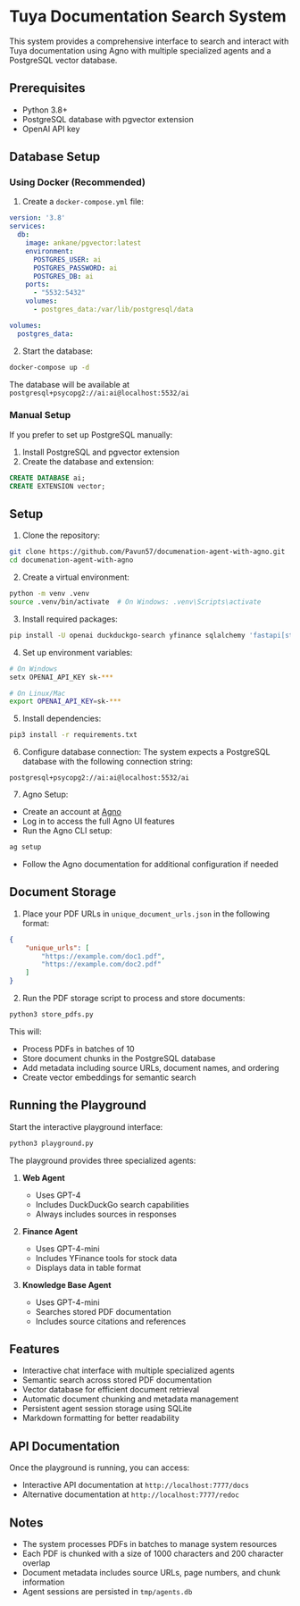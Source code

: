 # Tuya Documentation Search System

This system provides a comprehensive interface to search and interact with Tuya documentation using Agno with multiple specialized agents and a PostgreSQL vector database.

## Prerequisites

- Python 3.8+
- PostgreSQL database with pgvector extension
- OpenAI API key

## Database Setup

### Using Docker (Recommended)

1. Create a `docker-compose.yml` file:
```yaml
version: '3.8'
services:
  db:
    image: ankane/pgvector:latest
    environment:
      POSTGRES_USER: ai
      POSTGRES_PASSWORD: ai
      POSTGRES_DB: ai
    ports:
      - "5532:5432"
    volumes:
      - postgres_data:/var/lib/postgresql/data

volumes:
  postgres_data:
```

2. Start the database:
```bash
docker-compose up -d
```

The database will be available at `postgresql+psycopg2://ai:ai@localhost:5532/ai`

### Manual Setup

If you prefer to set up PostgreSQL manually:

1. Install PostgreSQL and pgvector extension
2. Create the database and extension:
```sql
CREATE DATABASE ai;
CREATE EXTENSION vector;
```

## Setup

1. Clone the repository:
```bash
git clone https://github.com/Pavun57/documenation-agent-with-agno.git
cd documenation-agent-with-agno
```

2. Create a virtual environment:
```bash
python -m venv .venv
source .venv/bin/activate  # On Windows: .venv\Scripts\activate
```

3. Install required packages:
```bash
pip install -U openai duckduckgo-search yfinance sqlalchemy 'fastapi[standard]' agno
```

4. Set up environment variables:
```bash
# On Windows
setx OPENAI_API_KEY sk-***

# On Linux/Mac
export OPENAI_API_KEY=sk-***
```

5. Install dependencies:
```bash
pip3 install -r requirements.txt
```

6. Configure database connection:
The system expects a PostgreSQL database with the following connection string:
```
postgresql+psycopg2://ai:ai@localhost:5532/ai
```

7. Agno Setup:
- Create an account at [Agno](https://agno.ai)
- Log in to access the full Agno UI features
- Run the Agno CLI setup:
```bash
ag setup
```
- Follow the Agno documentation for additional configuration if needed

## Document Storage

1. Place your PDF URLs in `unique_document_urls.json` in the following format:
```json
{
    "unique_urls": [
        "https://example.com/doc1.pdf",
        "https://example.com/doc2.pdf"
    ]
}
```

2. Run the PDF storage script to process and store documents:
```bash
python3 store_pdfs.py
```

This will:
- Process PDFs in batches of 10
- Store document chunks in the PostgreSQL database
- Add metadata including source URLs, document names, and ordering
- Create vector embeddings for semantic search

## Running the Playground

Start the interactive playground interface:
```bash
python3 playground.py
```

The playground provides three specialized agents:

1. **Web Agent**
   - Uses GPT-4
   - Includes DuckDuckGo search capabilities
   - Always includes sources in responses

2. **Finance Agent**
   - Uses GPT-4-mini
   - Includes YFinance tools for stock data
   - Displays data in table format

3. **Knowledge Base Agent**
   - Uses GPT-4-mini
   - Searches stored PDF documentation
   - Includes source citations and references

## Features

- Interactive chat interface with multiple specialized agents
- Semantic search across stored PDF documentation
- Vector database for efficient document retrieval
- Automatic document chunking and metadata management
- Persistent agent session storage using SQLite
- Markdown formatting for better readability

## API Documentation

Once the playground is running, you can access:
- Interactive API documentation at `http://localhost:7777/docs`
- Alternative documentation at `http://localhost:7777/redoc`

## Notes

- The system processes PDFs in batches to manage system resources
- Each PDF is chunked with a size of 1000 characters and 200 character overlap
- Document metadata includes source URLs, page numbers, and chunk information
- Agent sessions are persisted in `tmp/agents.db`